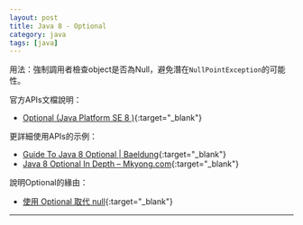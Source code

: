 ```yaml
---
layout: post
title: Java 8 - Optional
category: java
tags: [java]
---
```


用法：強制調用者檢查object是否為Null，避免潛在`NullPointException`的可能性。

官方APIs文檔說明：
- [Optional (Java Platform SE 8 )](https://docs.oracle.com/javase/8/docs/api/java/util/Optional.html){:target="_blank"}

更詳細使用APIs的示例：
- [Guide To Java 8 Optional \| Baeldung](https://www.baeldung.com/java-optional){:target="_blank"}
- [Java 8 Optional In Depth – Mkyong.com](https://mkyong.com/java8/java-8-optional-in-depth/){:target="_blank"}

說明Optional的緣由：
- [使用 Optional 取代 null](https://openhome.cc/Gossip/Java/Optional.html){:target="_blank"}

---